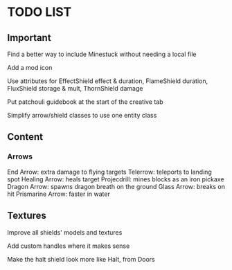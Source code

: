 # TODO LIST #

## Important ##

Find a better way to include Minestuck without needing a local file

Add a mod icon

Use attributes for EffectShield effect & duration, FlameShield duration, FluxShield storage & mult, ThornShield damage

Put patchouli guidebook at the start of the creative tab

Simplify arrow/shield classes to use one entity class

## Content ##

### Arrows ###

End Arrow: extra damage to flying targets
Telerrow: teleports to landing spot
Healing Arrow: heals target
Projecdrill: mines blocks as an iron pickaxe
Dragon Arrow: spawns dragon breath on the ground
Glass Arrow: breaks on hit
Prismarine Arrow: faster in water

## Textures ##

Improve all shields' models and textures

Add custom handles where it makes sense

Make the halt shield look more like Halt, from Doors
